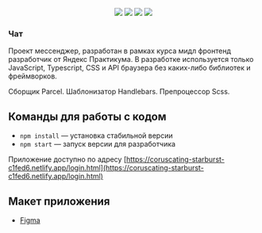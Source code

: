 <p align="center">
    <img src="https://img.shields.io/badge/express-4.17.1-green" />
    <img src="https://img.shields.io/badge/node-16.17.0-blue" />
    <img src="https://img.shields.io/badge/sass-1.54.9-pink" />
    <img src="https://img.shields.io/badge/parcel-2.7.0-orange" />
</p>

### Чат

Проект мессенджер, разработан в рамках курса мидл фронтенд разработчик от Яндекс Практикума. В разработке используется только JavaScript, Typescript, CSS и API браузера без каких-либо библиотек и фреймворков.

Сборщик Parcel. Шаблонизатор Handlebars. Препроцессор Scss.

## Команды для работы с кодом
- `npm install` — установка стабильной версии
- `npm start` — запуск версии для разработчика

Приложение доступно по адресу [https://coruscating-starburst-c1fed6.netlify.app/login.html](https://coruscating-starburst-c1fed6.netlify.app/login.html)

## Макет приложения
- [Figma](https://www.figma.com/file/jF5fFFzgGOxQeB4CmKWTiE/Chat_external_link?node-id=0%3A1)
